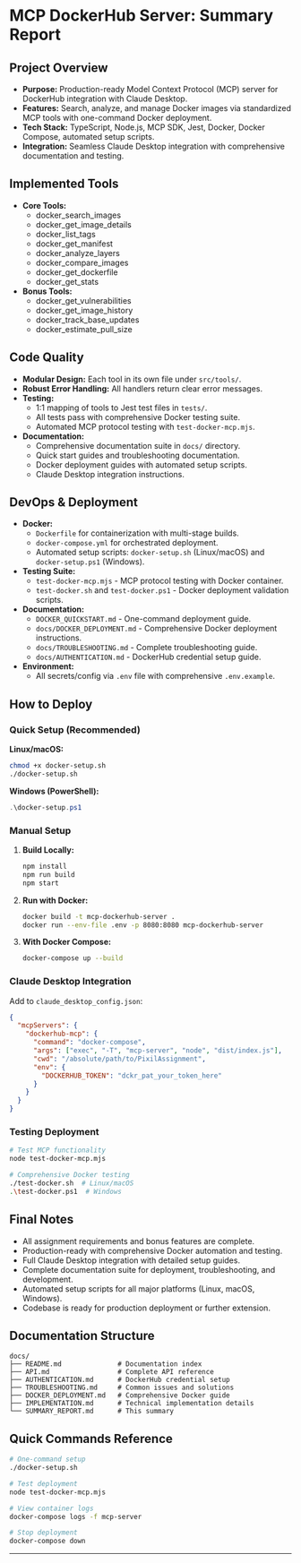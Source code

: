 # MCP DockerHub Server: Summary Report

## Project Overview
- **Purpose:** Production-ready Model Context Protocol (MCP) server for DockerHub integration with Claude Desktop.
- **Features:** Search, analyze, and manage Docker images via standardized MCP tools with one-command Docker deployment.
- **Tech Stack:** TypeScript, Node.js, MCP SDK, Jest, Docker, Docker Compose, automated setup scripts.
- **Integration:** Seamless Claude Desktop integration with comprehensive documentation and testing.

## Implemented Tools
- **Core Tools:**
  - docker_search_images
  - docker_get_image_details
  - docker_list_tags
  - docker_get_manifest
  - docker_analyze_layers
  - docker_compare_images
  - docker_get_dockerfile
  - docker_get_stats
- **Bonus Tools:**
  - docker_get_vulnerabilities
  - docker_get_image_history
  - docker_track_base_updates
  - docker_estimate_pull_size

## Code Quality
- **Modular Design:** Each tool in its own file under `src/tools/`.
- **Robust Error Handling:** All handlers return clear error messages.
- **Testing:**
  - 1:1 mapping of tools to Jest test files in `tests/`.
  - All tests pass with comprehensive Docker testing suite.
  - Automated MCP protocol testing with `test-docker-mcp.mjs`.
- **Documentation:**
  - Comprehensive documentation suite in `docs/` directory.
  - Quick start guides and troubleshooting documentation.
  - Docker deployment guides with automated setup scripts.
  - Claude Desktop integration instructions.

## DevOps & Deployment
- **Docker:**
  - `Dockerfile` for containerization with multi-stage builds.
  - `docker-compose.yml` for orchestrated deployment.
  - Automated setup scripts: `docker-setup.sh` (Linux/macOS) and `docker-setup.ps1` (Windows).
- **Testing Suite:**
  - `test-docker-mcp.mjs` - MCP protocol testing with Docker container.
  - `test-docker.sh` and `test-docker.ps1` - Docker deployment validation scripts.
- **Documentation:**
  - `DOCKER_QUICKSTART.md` - One-command deployment guide.
  - `docs/DOCKER_DEPLOYMENT.md` - Comprehensive Docker deployment instructions.
  - `docs/TROUBLESHOOTING.md` - Complete troubleshooting guide.
  - `docs/AUTHENTICATION.md` - DockerHub credential setup guide.
- **Environment:**
  - All secrets/config via `.env` file with comprehensive `.env.example`.

## How to Deploy

### Quick Setup (Recommended)
**Linux/macOS:**
```bash
chmod +x docker-setup.sh
./docker-setup.sh
```

**Windows (PowerShell):**
```powershell
.\docker-setup.ps1
```

### Manual Setup
1. **Build Locally:**
   ```bash
   npm install
   npm run build
   npm start
   ```
2. **Run with Docker:**
   ```bash
   docker build -t mcp-dockerhub-server .
   docker run --env-file .env -p 8080:8080 mcp-dockerhub-server
   ```
3. **With Docker Compose:**
   ```bash
   docker-compose up --build
   ```

### Claude Desktop Integration
Add to `claude_desktop_config.json`:
```json
{
  "mcpServers": {
    "dockerhub-mcp": {
      "command": "docker-compose",
      "args": ["exec", "-T", "mcp-server", "node", "dist/index.js"],
      "cwd": "/absolute/path/to/PixilAssignment",
      "env": {
        "DOCKERHUB_TOKEN": "dckr_pat_your_token_here"
      }
    }
  }
}
```

### Testing Deployment
```bash
# Test MCP functionality
node test-docker-mcp.mjs

# Comprehensive Docker testing
./test-docker.sh  # Linux/macOS
.\test-docker.ps1  # Windows
```

## Final Notes
- All assignment requirements and bonus features are complete.
- Production-ready with comprehensive Docker automation and testing.
- Full Claude Desktop integration with detailed setup guides.
- Complete documentation suite for deployment, troubleshooting, and development.
- Automated setup scripts for all major platforms (Linux, macOS, Windows).
- Codebase is ready for production deployment or further extension.

## Documentation Structure
```
docs/
├── README.md              # Documentation index
├── API.md                 # Complete API reference
├── AUTHENTICATION.md      # DockerHub credential setup
├── TROUBLESHOOTING.md     # Common issues and solutions
├── DOCKER_DEPLOYMENT.md   # Comprehensive Docker guide
├── IMPLEMENTATION.md      # Technical implementation details
└── SUMMARY_REPORT.md      # This summary
```

## Quick Commands Reference
```bash
# One-command setup
./docker-setup.sh

# Test deployment
node test-docker-mcp.mjs

# View container logs
docker-compose logs -f mcp-server

# Stop deployment
docker-compose down
```

---

